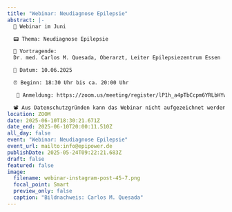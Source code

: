 ```yaml
---
title: "Webinar: Neudiagnose Epilepsie"
abstract: |-
  🌼 Webinar im Juni

  📟 Thema: Neudiagnose Epilepsie

  👥 Vortragende:
  Dr. med. Carlos M. Quesada, Oberarzt, Leiter Epilepsiezentrum Essen

  📅 Datum: 10.06.2025

  ⏰ Beginn: 18:30 Uhr bis ca. 20:00 Uhr

   🔏 Anmeldung: https://zoom.us/meeting/register/lP1h_a4pTbCcpm6YRLbHYw

  📽️ Aus Datenschutzgründen kann das Webinar nicht aufgezeichnet werden.
location: ZOOM
date: 2025-06-10T18:30:21.671Z
date_end: 2025-06-10T20:00:11.510Z
all_day: false
event: "Webinar: Neudiagnose Epilepsie"
event_url: mailto:info@epipower.de
publishDate: 2025-05-24T09:22:21.683Z
draft: false
featured: false
image:
  filename: webinar-instagram-post-45-7.png
  focal_point: Smart
  preview_only: false
  caption: "Bildnachweis: Carlos M. Quesada"
---
```

